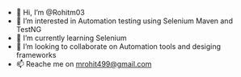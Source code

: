 - 👋 Hi, I’m @Rohitm03
- 👀 I’m interested in Automation testing using Selenium Maven and TestNG
- 🌱 I’m currently learning Selenium
- 💞️ I’m looking to collaborate on Automation tools and desiging frameworks
- 📫 Reache me on mrohit499@gmail.com

<!---
Rohitm03/Rohitm03 is a ✨ special ✨ repository because its `README.md` (this file) appears on your GitHub profile.
You can click the Preview link to take a look at your changes.
--->
